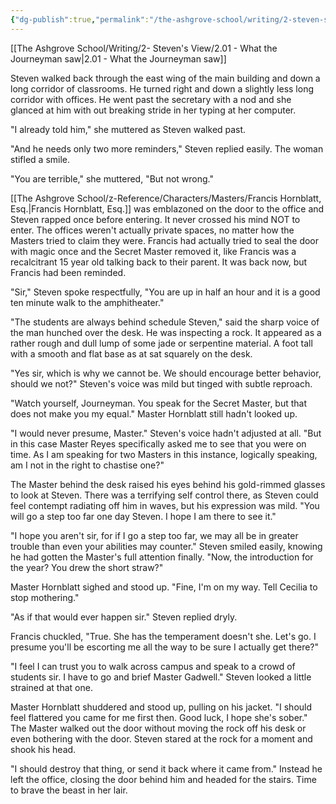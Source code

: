 ```yaml
---
{"dg-publish":true,"permalink":"/the-ashgrove-school/writing/2-steven-s-view/2-02-politics/"}
---
```


[[The Ashgrove School/Writing/2- Steven's View/2.01 - What the Journeyman saw\|2.01 - What the Journeyman saw]]

Steven walked back through the east wing of the main building and down a long corridor of classrooms. He turned right and down a slightly less long corridor with offices. He went past the secretary with a nod and she glanced at him with out breaking stride in her typing at her computer. 

"I already told him," she muttered as Steven walked past. 

"And he needs only two more reminders," Steven replied easily. The woman stifled a smile. 

"You are terrible," she muttered, "But not wrong."

[[The Ashgrove School/z-Reference/Characters/Masters/Francis Hornblatt, Esq.\|Francis Hornblatt, Esq.]] was emblazoned on the door to the office and Steven rapped once before entering. It never crossed his mind NOT to enter. The offices weren't actually private spaces, no matter how the Masters tried to claim they were. Francis had actually tried to seal the door with magic once and the Secret Master removed it, like Francis was a recalcitrant 15 year old talking back to their parent. It was back now, but Francis had been reminded.

"Sir," Steven spoke respectfully, "You are up in half an hour and it is a good ten minute walk to the amphitheater." 

"The students are always behind schedule Steven," said the sharp voice of the man hunched over the desk. He was inspecting a rock. It appeared as a rather rough and dull lump of some jade or serpentine material.  A foot tall with a smooth and flat base as at sat squarely on the desk. 

"Yes sir, which is why we cannot be. We should encourage better behavior, should we not?" Steven's voice was mild but tinged with subtle reproach. 

"Watch yourself, Journeyman. You speak for the Secret Master, but that does not make you my equal." Master Hornblatt still hadn't looked up. 

"I would never presume, Master." Steven's voice hadn't adjusted at all. "But in this case Master Reyes specifically asked me to see that you were on time. As I am speaking for two Masters in this instance, logically speaking, am I not in the right to chastise one?"

The Master behind the desk raised his eyes behind his gold-rimmed glasses to look at Steven. There was a terrifying self control there, as Steven could feel contempt radiating off him in waves, but his expression was mild. "You will go a step too far one day Steven. I hope I am there to see it."

"I hope you aren't sir, for if I go a step too far, we may all be in greater trouble than even your abilities may counter." Steven smiled easily, knowing he had gotten the Master's full attention finally. "Now, the introduction for the year? You drew the short straw?"

Master Hornblatt sighed and stood up. "Fine, I'm on my way. Tell Cecilia to stop mothering."

"As if that would ever happen sir." Steven replied dryly.

Francis chuckled, "True. She has the temperament doesn't she. Let's go. I presume you'll be escorting me all the way to be sure I actually get there?" 

"I feel I can trust you to walk across campus and speak to a crowd of students sir. I have to go and brief Master Gadwell." Steven looked a little strained at that one.

Master Hornblatt shuddered and stood up, pulling on his jacket. "I should feel flattered you came for me first then. Good luck, I hope she's sober." The Master walked out the door without moving the rock off his desk or even bothering with the door. Steven stared at the rock for a moment and shook his head.

"I should destroy that thing, or send it back where it came from." Instead he left the office, closing the door behind him and headed for the stairs. Time to brave the beast in her lair.

